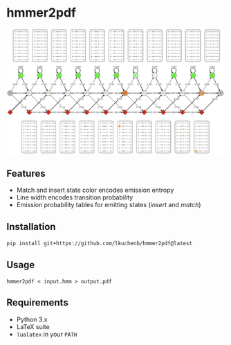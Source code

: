 # hmmer2pdf

![hmmer2pdf example output](img/hmmer2pdf_example.png?raw=true "hmmer2pdf example output")

## Features

 * Match and insert state color encodes emission entropy
 * Line width encodes transition probability
 * Emission probability tables for emitting states (*insert* and *match*)

## Installation

    pip install git+https://github.com/lkuchenb/hmmer2pdf@latest

## Usage

    hmmer2pdf < input.hmm > output.pdf

## Requirements

 * Python 3.x
 * LaTeX suite
 * `lualatex` in your `PATH`
